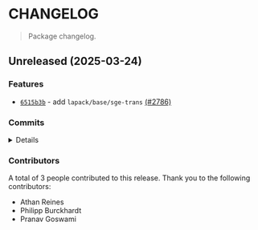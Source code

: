 # CHANGELOG

> Package changelog.

<section class="release" id="unreleased">

## Unreleased (2025-03-24)

<section class="features">

### Features

-   [`6515b3b`](https://github.com/stdlib-js/stdlib/commit/6515b3b3faa2faafefa945c04e5c6edb6596d5d7) - add `lapack/base/sge-trans` [(#2786)](https://github.com/stdlib-js/stdlib/pull/2786)

</section>

<!-- /.features -->

<section class="commits">

### Commits

<details>

-   [`f573882`](https://github.com/stdlib-js/stdlib/commit/f57388233077a1f529e5744dca454771dd6e8393) - **docs:** update examples _(by Athan Reines)_
-   [`e0cef99`](https://github.com/stdlib-js/stdlib/commit/e0cef995e884021db3001dc1a3cfef0ca7b368c2) - **style:** remove extra spaces for regular expressions in publish script _(by Philipp Burckhardt)_
-   [`6515b3b`](https://github.com/stdlib-js/stdlib/commit/6515b3b3faa2faafefa945c04e5c6edb6596d5d7) - **feat:** add `lapack/base/sge-trans` [(#2786)](https://github.com/stdlib-js/stdlib/pull/2786) _(by Pranav Goswami, Athan Reines)_

</details>

</section>

<!-- /.commits -->

<section class="contributors">

### Contributors

A total of 3 people contributed to this release. Thank you to the following contributors:

-   Athan Reines
-   Philipp Burckhardt
-   Pranav Goswami

</section>

<!-- /.contributors -->

</section>

<!-- /.release -->


